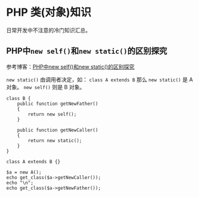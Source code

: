 # PHP 类(对象)知识 #
日常开发中不注意的冷门知识汇总。

## PHP中`new self()`和`new static()`的区别探究 ##
参考博客：[PHP中new self()和new static()的区别探究](https://www.cnblogs.com/jytblog/p/7743527.html "PHP中new self()和new static()的区别探究")

`new static()` 由调用者决定，如： `class A extends B` 那么 `new static()` 是 A 对象。
`new self()` 则是 B 对象。

	class B {
	    public function getNewFather()
	    {
	        return new self();
	    }
	
	    public function getNewCaller()
	    {
	        return new static();
	    }
	}
	
	class A extends B {}
	
	$a = new A();
	echo get_class($a->getNewCaller());
	echo "\n";
	echo get_class($a->getNewFather());

